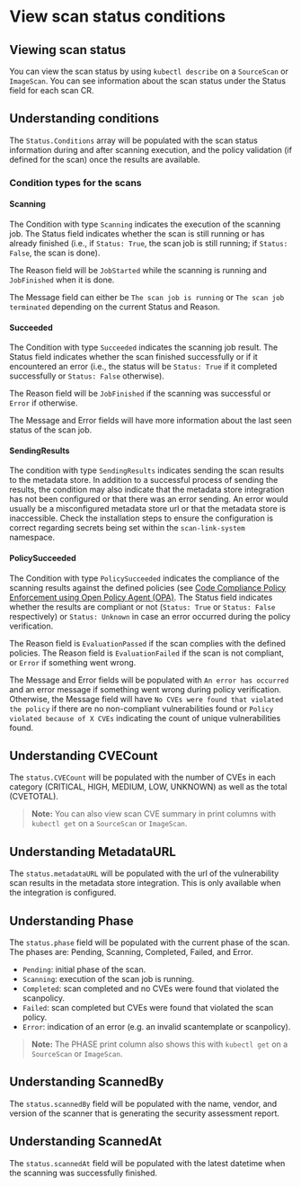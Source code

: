 # View scan status conditions

## Viewing scan status
You can view the scan status by using `kubectl describe` on a `SourceScan` or `ImageScan`. You can see information about the scan status under the Status field for each scan CR.

## Understanding conditions
The `Status.Conditions` array will be populated with the scan status information during and after scanning execution, and the policy validation (if defined for the scan) once the results are available.

### Condition types for the scans

#### Scanning
The Condition with type `Scanning` indicates the execution of the scanning job. The Status field indicates whether the scan is still running or has already finished (i.e., if `Status: True`, the scan job is still running; if `Status: False`, the scan is done).

The Reason field will be `JobStarted` while the scanning is running and `JobFinished` when it is done.

The Message field can either be `The scan job is running` or `The scan job terminated` depending on the current Status and Reason.

#### Succeeded
The Condition with type `Succeeded` indicates the scanning job result. The Status field indicates whether the scan finished successfully or if it encountered an error (i.e., the status will be `Status: True` if it completed successfully or `Status: False` otherwise).

The Reason field will be `JobFinished` if the scanning was successful or `Error` if otherwise.

The Message and Error fields will have more information about the last seen status of the scan job.

#### SendingResults
The condition with type `SendingResults` indicates sending the scan results to the metadata store. In addition to a successful process of sending the results, the condition may also indicate that the metadata store integration has not been configured or that there was an error sending. An error would usually be a misconfigured metadata store url or that the metadata store is inaccessible. Check the installation steps to ensure the configuration is correct regarding secrets being set within the `scan-link-system` namespace.

#### PolicySucceeded
The Condition with type `PolicySucceeded` indicates the compliance of the scanning results against the defined policies (see [Code Compliance Policy Enforcement using Open Policy Agent (OPA)](#code-compliance-policy-enforcement-using-open-policy-agent-opa). The Status field indicates whether the results are compliant or not (`Status: True` or `Status: False` respectively) or `Status: Unknown` in case an error occurred during the policy verification.

The Reason field is `EvaluationPassed` if the scan complies with the defined policies. The Reason field is `EvaluationFailed` if the scan is not compliant, or `Error` if something went wrong.

The Message and Error fields will be populated with `An error has occurred` and an error message if something went wrong during policy verification. Otherwise, the Message field will have `No CVEs were found that violated the policy` if there are no non-compliant vulnerabilities found or `Policy violated because of X CVEs` indicating the count of unique vulnerabilities found.

## Understanding CVECount
The `status.CVECount` will be populated with the number of CVEs in each category (CRITICAL, HIGH, MEDIUM, LOW, UNKNOWN) as well as the total (CVETOTAL).

>**Note:** You can also view scan CVE summary in print columns with `kubectl get` on a `SourceScan` or `ImageScan`.

## Understanding MetadataURL
The `status.metadataURL` will be populated with the url of the vulnerability scan results in the metadata store integration. This is only available when the integration is configured.

## Understanding Phase
The `status.phase` field will be populated with the current phase of the scan. The phases are: Pending, Scanning, Completed, Failed, and Error.

* `Pending`: initial phase of the scan.
* `Scanning`: execution of the scan job is running.
* `Completed`: scan completed and no CVEs were found that violated the scanpolicy.
* `Failed`: scan completed but CVEs were found that violated the scan policy.
* `Error`: indication of an error (e.g. an invalid scantemplate or scanpolicy).

>**Note:** The PHASE print column also shows this with `kubectl get` on a `SourceScan` or `ImageScan`.

## Understanding ScannedBy
The `status.scannedBy` field will be populated with the name, vendor, and version of the scanner that is generating the security assessment report.

## Understanding ScannedAt
The `status.scannedAt` field will be populated with the latest datetime when the scanning was successfully finished.
